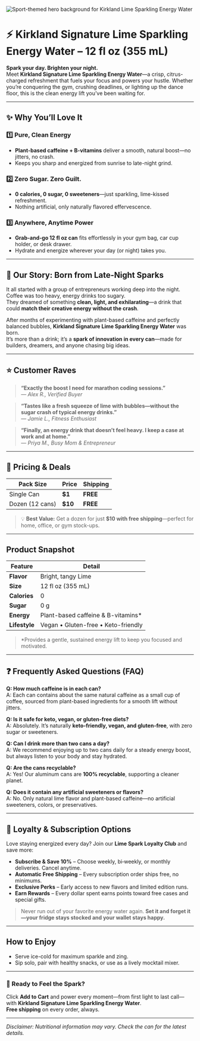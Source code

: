 ![Sport-themed hero background for Kirkland Lime Sparkling Energy Water](sport_hero_background.png)

# ⚡ Kirkland Signature Lime Sparkling Energy Water – 12 fl oz (355 mL)

**Spark your day. Brighten your night.**  
Meet **Kirkland Signature Lime Sparkling Energy Water**—a crisp, citrus-charged refreshment that fuels your focus and powers your hustle. Whether you’re conquering the gym, crushing deadlines, or lighting up the dance floor, this is the clean energy lift you’ve been waiting for.

---

## ✨ Why You’ll Love It

### 1️⃣ Pure, Clean Energy  
- **Plant-based caffeine + B-vitamins** deliver a smooth, natural boost—no jitters, no crash.  
- Keeps you sharp and energized from sunrise to late-night grind.

### 2️⃣ Zero Sugar. Zero Guilt.  
- **0 calories, 0 sugar, 0 sweeteners**—just sparkling, lime-kissed refreshment.  
- Nothing artificial, only naturally flavored effervescence.

### 3️⃣ Anywhere, Anytime Power  
- **Grab-and-go 12 fl oz can** fits effortlessly in your gym bag, car cup holder, or desk drawer.  
- Hydrate and energize wherever your day (or night) takes you.

---

## 💚 Our Story: Born from Late-Night Sparks

It all started with a group of entrepreneurs working deep into the night. Coffee was too heavy, energy drinks too sugary.  
They dreamed of something **clean, light, and exhilarating**—a drink that could **match their creative energy without the crash**.  

After months of experimenting with plant-based caffeine and perfectly balanced bubbles, **Kirkland Signature Lime Sparkling Energy Water** was born.  
It’s more than a drink; it’s a **spark of innovation in every can**—made for builders, dreamers, and anyone chasing big ideas.

---

## ⭐ Customer Raves

> **“Exactly the boost I need for marathon coding sessions.”**  
> — *Alex R., Verified Buyer*

> **“Tastes like a fresh squeeze of lime with bubbles—without the sugar crash of typical energy drinks.”**  
> — *Jamie L., Fitness Enthusiast*

> **“Finally, an energy drink that doesn’t feel heavy. I keep a case at work and at home.”**  
> — *Priya M., Busy Mom & Entrepreneur*

---

## 🛒 Pricing & Deals

| Pack Size | Price | Shipping |
|-----------|-------|----------|
| Single Can | **$1** | **FREE** |
| Dozen (12 cans) | **$10** | **FREE** |

> 💡 **Best Value:** Get a dozen for just **$10 with free shipping**—perfect for home, office, or gym stock-ups.

---

## Product Snapshot

| Feature      | Detail |
|--------------|-------|
| **Flavor**   | Bright, tangy Lime |
| **Size**     | 12 fl oz (355 mL) |
| **Calories** | 0 |
| **Sugar**    | 0 g |
| **Energy**   | Plant-based caffeine & B-vitamins* |
| **Lifestyle**| Vegan • Gluten-free • Keto-friendly |

> *Provides a gentle, sustained energy lift to keep you focused and motivated.

---

## ❓ Frequently Asked Questions (FAQ)

**Q: How much caffeine is in each can?**  
A: Each can contains about the same natural caffeine as a small cup of coffee, sourced from plant-based ingredients for a smooth lift without jitters.

**Q: Is it safe for keto, vegan, or gluten-free diets?**  
A: Absolutely. It’s naturally **keto-friendly, vegan, and gluten-free**, with zero sugar or sweeteners.

**Q: Can I drink more than two cans a day?**  
A: We recommend enjoying up to two cans daily for a steady energy boost, but always listen to your body and stay hydrated.

**Q: Are the cans recyclable?**  
A: Yes! Our aluminum cans are **100% recyclable**, supporting a cleaner planet.

**Q: Does it contain any artificial sweeteners or flavors?**  
A: No. Only natural lime flavor and plant-based caffeine—no artificial sweeteners, colors, or preservatives.

---

## 💎 Loyalty & Subscription Options

Love staying energized every day? Join our **Lime Spark Loyalty Club** and save more:

- **Subscribe & Save 10%** – Choose weekly, bi‑weekly, or monthly deliveries. Cancel anytime.  
- **Automatic Free Shipping** – Every subscription order ships free, no minimums.  
- **Exclusive Perks** – Early access to new flavors and limited edition runs.  
- **Earn Rewards** – Every dollar spent earns points toward free cases and special gifts.

> Never run out of your favorite energy water again. **Set it and forget it—your fridge stays stocked and your wallet stays happy.**

---

## How to Enjoy
- Serve ice-cold for maximum sparkle and zing.  
- Sip solo, pair with healthy snacks, or use as a lively mocktail mixer.

---

### 🚀 Ready to Feel the Spark?
Click **Add to Cart** and power every moment—from first light to last call—with **Kirkland Signature Lime Sparkling Energy Water**.  
**Free shipping** on every order, always.

---

*Disclaimer: Nutritional information may vary. Check the can for the latest details.*